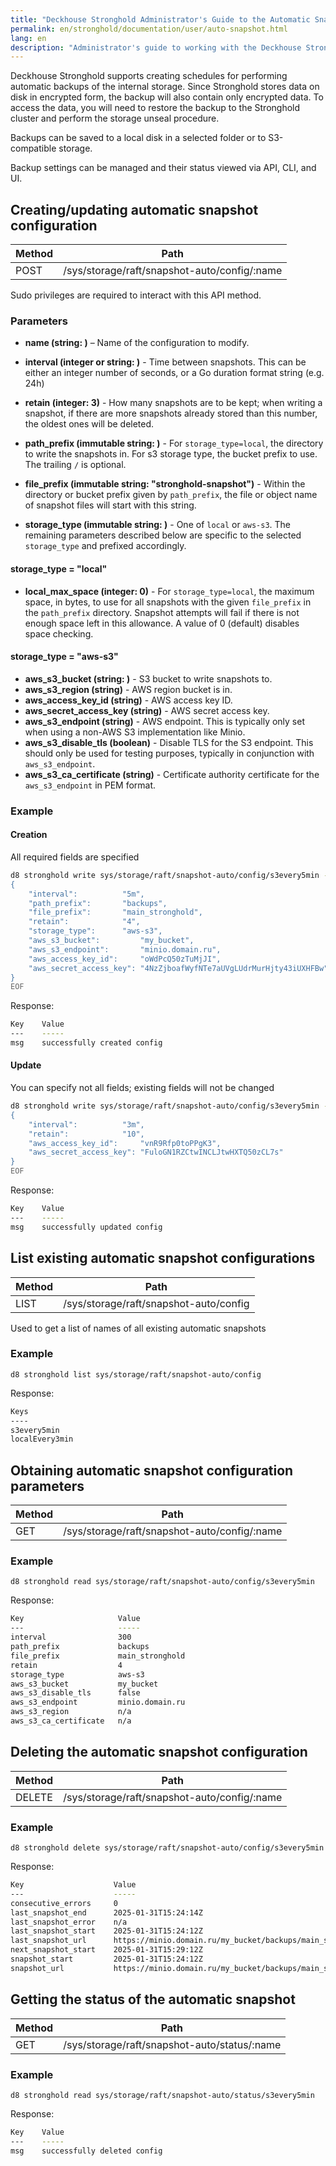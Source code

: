 ```yaml
---
title: "Deckhouse Stronghold Administrator's Guide to the Automatic Snapshot API"
permalink: en/stronghold/documentation/user/auto-snapshot.html
lang: en
description: "Administrator's guide to working with the Deckhouse Stronghold automatic snapshot API."
---
```


Deckhouse Stronghold supports creating schedules for performing automatic backups of the internal storage.
Since Stronghold stores data on disk in encrypted form, the backup will also contain only encrypted data.
To access the data, you will need to restore the backup to the Stronghold cluster and perform the storage unseal procedure.

Backups can be saved to a local disk in a selected folder or to S3-compatible storage.

Backup settings can be managed and their status viewed via API, CLI, and UI.

## Creating/updating automatic snapshot configuration

| Method | Path |
|--------|------|
| POST   | /sys/storage/raft/snapshot-auto/config/:name |

Sudo privileges are required to interact with this API method.

### Parameters

- **name (string: <required>)** – Name of the configuration to modify.

- **interval (integer or string: <required>)** - Time between snapshots. This can be either an integer number of seconds, or a Go duration format string (e.g. 24h)

- **retain (integer: 3)** - How many snapshots are to be kept; when writing a snapshot, if there are more snapshots already stored than this number, the oldest ones will be deleted.

- **path_prefix (immutable string: <required>)** - For `storage_type=local`, the directory to write the snapshots in. For s3 storage type, the bucket prefix to use. The trailing `/` is optional.

- **file_prefix (immutable string: "stronghold-snapshot")** - Within the directory or bucket prefix given by `path_prefix`, the file or object name of snapshot files will start with this string.

- **storage_type (immutable string: <required>)** - One of `local` or `aws-s3`. The remaining parameters described below are specific to the selected `storage_type` and prefixed accordingly.

#### storage_type = "local"

- **local_max_space (integer: 0)** - For `storage_type=local`, the maximum space, in bytes, to use for all snapshots with the given `file_prefix` in the `path_prefix` directory. Snapshot attempts will fail if there is not enough space left in this allowance. A value of 0 (default) disables space checking.

#### storage_type = "aws-s3"

- **aws_s3_bucket (string: <required>)** - S3 bucket to write snapshots to.
- **aws_s3_region (string)** - AWS region bucket is in.
- **aws_access_key_id (string)** - AWS access key ID.
- **aws_secret_access_key (string)** - AWS secret access key.
- **aws_s3_endpoint (string)** - AWS endpoint. This is typically only set when using a non-AWS S3 implementation like Minio.
- **aws_s3_disable_tls (boolean)** - Disable TLS for the S3 endpoint. This should only be used for testing purposes, typically in conjunction with `aws_s3_endpoint`.
- **aws_s3_ca_certificate (string)** - Certificate authority certificate for the `aws_s3_endpoint` in PEM format.

### Example

#### Creation

All required fields are specified

```sh
d8 stronghold write sys/storage/raft/snapshot-auto/config/s3every5min - <<EOF
{
    "interval":          "5m",
    "path_prefix":       "backups",
    "file_prefix":       "main_stronghold",
    "retain":            "4",
    "storage_type":      "aws-s3",
    "aws_s3_bucket":         "my_bucket",
    "aws_s3_endpoint":       "minio.domain.ru",
    "aws_access_key_id":     "oWdPcQ50zTuMjJI",
    "aws_secret_access_key": "4NzZjboafWyfNTe7aUVgLUdrMurHjty43iUXHFBw"
}
EOF
```

Response:

```sh
Key    Value
---    -----
msg    successfully created config
```

#### Update

You can specify not all fields; existing fields will not be changed

```sh
d8 stronghold write sys/storage/raft/snapshot-auto/config/s3every5min - <<EOF
{
    "interval":          "3m",
    "retain":            "10",
    "aws_access_key_id":     "vnR9Rfp0toPPgK3",
    "aws_secret_access_key": "FuloGN1RZCtwINCLJtwHXTQ50zCL7s"
}
EOF
```

Response:

```sh
Key    Value
---    -----
msg    successfully updated config
```

## List existing automatic snapshot configurations

| Method | Path |
|--------|------|
| LIST   | /sys/storage/raft/snapshot-auto/config |

Used to get a list of names of all existing automatic snapshots
### Example

`d8 stronghold list sys/storage/raft/snapshot-auto/config`

Response:

```sh
Keys
----
s3every5min
localEvery3min
```

## Obtaining automatic snapshot configuration parameters

| Method | Path |
|--------|------|
|  GET   | /sys/storage/raft/snapshot-auto/config/:name |

### Example

`d8 stronghold read sys/storage/raft/snapshot-auto/config/s3every5min`

Response:

```sh
Key                     Value
---                     -----
interval                300
path_prefix             backups
file_prefix             main_stronghold
retain                  4
storage_type            aws-s3
aws_s3_bucket           my_bucket
aws_s3_disable_tls      false
aws_s3_endpoint         minio.domain.ru
aws_s3_region           n/a
aws_s3_ca_certificate   n/a
```

## Deleting the automatic snapshot configuration

| Method | Path |
|--------|------|
| DELETE | /sys/storage/raft/snapshot-auto/config/:name |

### Example

`d8 stronghold delete sys/storage/raft/snapshot-auto/config/s3every5min`

Response:

```sh
Key                    Value
---                    -----
consecutive_errors     0
last_snapshot_end      2025-01-31T15:24:14Z
last_snapshot_error    n/a
last_snapshot_start    2025-01-31T15:24:12Z
last_snapshot_url      https://minio.domain.ru/my_bucket/backups/main_stronghold_2025-01-31T15:24:12Z
next_snapshot_start    2025-01-31T15:29:12Z
snapshot_start         2025-01-31T15:24:12Z
snapshot_url           https://minio.domain.ru/my_bucket/backups/main_stronghold_2025-01-31T15:24:12Z
```

## Getting the status of the automatic snapshot

| Method | Path |
|--------|------|
|  GET   | /sys/storage/raft/snapshot-auto/status/:name |

### Example

`d8 stronghold read sys/storage/raft/snapshot-auto/status/s3every5min`

Response:

```sh
Key    Value
---    -----
msg    successfully deleted config
```
